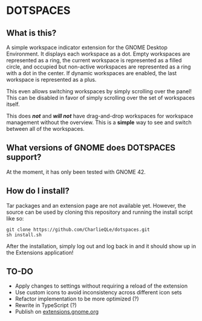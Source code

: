 # DOTSPACES

## What is this?

A simple workspace indicator extension for the GNOME Desktop Environment. It displays each workspace as a dot. Empty workspaces are represented as a ring, the current workspace is represented as a filled circle, and occupied but non-active workspaces are represented as a ring with a dot in the center. If dynamic workspaces are enabled, the last workspace is represented as a plus.

This even allows switching workspaces by simply scrolling over the panel! This can be disabled in favor of simply scrolling over the set of workspaces itself.

This does ***not*** and ***will not*** have drag-and-drop workspaces for workspace management without the overview. This is a **simple** way to see and switch between all of the workspaces.

## What versions of GNOME does DOTSPACES support?

At the moment, it has only been tested with GNOME 42.

## How do I install?

Tar packages and an extension page are not available yet. However, the source can be used by cloning this repository and running the install script like so:

```
git clone https://github.com/CharlieQLe/dotspaces.git
sh install.sh
```

After the installation, simply log out and log back in and it should show up in the Extensions application!

## TO-DO

* Apply changes to settings without requiring a reload of the extension
* Use custom icons to avoid inconsistency across different icon sets
* Refactor implementation to be more optimized (?)
* Rewrite in TypeScript (?)
* Publish on [extensions.gnome.org](https://extensions.gnome.org/)
